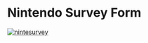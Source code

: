# Nintendo Survey Form
 <a href="https://geffersonst.github.io/Nintendo-Survey-Form/"><img src="https://i.ibb.co/5F65H15/nintesurvey.png" alt="nintesurvey" border="0"></a></a>
